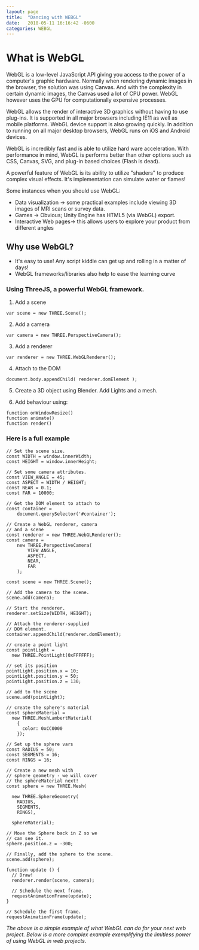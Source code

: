 ```yaml
---
layout: page
title:  "Dancing with WEBGL"
date:   2018-05-11 16:16:42 -0600
categories: WEBGL
---
```

# What is WebGL
WebGL is a low-level JavaScript API giving you access to the power of a computer's graphic hardware. Normally when rendering dynamic images in the browser, the solution was using Canvas. And with the complexity in certain dynamic images, the Canvas used a lot of CPU power. WebGL however uses the GPU for computationally expensive processes.

WebGL allows the render of interactive 3D graphics without having to use plug-ins. It is supported in all major browsers including IE11 as well as mobile platforms. WebGL device support is also growing quickly. In addition to running on all major desktop browsers, WebGL runs on iOS and Android devices.

WebGL is incredibly fast and is able to utilize hard ware acceleration. With performance in mind, WebGL is performs better than other options such as CSS, Canvas, SVG, and plug-in based choices (Flash is dead).

A powerful feature of WebGL is its ability to utilize "shaders" to produce complex visual effects. It's implementation can simulate water or flames!

Some instances when you should use WebGL:
- Data visualization -> some practical examples include viewing 3D images of MRI scans or survey data.
- Games -> Obvious; Unity Engine has HTML5 (via WebGL) export.
- Interactive Web pages-> this allows users to explore your product from different angles

## Why use WebGL?
- It's easy to use! Any script kiddie can get up and rolling in a matter of days!
- WebGL frameworks/libraries also help to ease the learning curve

### Using ThreeJS, a powerful WebGL framework.

1. Add a scene
```
var scene = new THREE.Scene();
```

2. Add a camera
```
var camera = new THREE.PerspectiveCamera();
```

3. Add a renderer
```
var renderer = new THREE.WebGLRenderer();
```

4. Attach to the DOM
```
document.body.appendChild( renderer.domElement );
```

5. Create a 3D object using Blender. Add Lights and a mesh.

6. Add behaviour using:
```
function onWindowResize()
function animate()
function render()
```

### Here is a full example
```
// Set the scene size.
const WIDTH = window.innerWidth;
const HEIGHT = window.innerHeight;

// Set some camera attributes.
const VIEW_ANGLE = 45;
const ASPECT = WIDTH / HEIGHT;
const NEAR = 0.1;
const FAR = 10000;

// Get the DOM element to attach to
const container =
    document.querySelector('#container');

// Create a WebGL renderer, camera
// and a scene
const renderer = new THREE.WebGLRenderer();
const camera =
    new THREE.PerspectiveCamera(
        VIEW_ANGLE,
        ASPECT,
        NEAR,
        FAR
    );

const scene = new THREE.Scene();

// Add the camera to the scene.
scene.add(camera);

// Start the renderer.
renderer.setSize(WIDTH, HEIGHT);

// Attach the renderer-supplied
// DOM element.
container.appendChild(renderer.domElement);

// create a point light
const pointLight =
  new THREE.PointLight(0xFFFFFF);

// set its position
pointLight.position.x = 10;
pointLight.position.y = 50;
pointLight.position.z = 130;

// add to the scene
scene.add(pointLight);

// create the sphere's material
const sphereMaterial =
  new THREE.MeshLambertMaterial(
    {
      color: 0xCC0000
    });

// Set up the sphere vars
const RADIUS = 50;
const SEGMENTS = 16;
const RINGS = 16;

// Create a new mesh with
// sphere geometry - we will cover
// the sphereMaterial next!
const sphere = new THREE.Mesh(

  new THREE.SphereGeometry(
    RADIUS,
    SEGMENTS,
    RINGS),

  sphereMaterial);

// Move the Sphere back in Z so we
// can see it.
sphere.position.z = -300;

// Finally, add the sphere to the scene.
scene.add(sphere);

function update () {
  // Draw!
  renderer.render(scene, camera);

  // Schedule the next frame.
  requestAnimationFrame(update);
}

// Schedule the first frame.
requestAnimationFrame(update);
```

*The above is a simple example of what WebGL can do for your next web project. Below is a more complex example exemplifying the limitless power of using WebGL in web projects.*

<script src="https://threejs.org/build/three.js"></script>
<script src="https://threejs.org/examples/js/libs/dat.gui.min.js"></script>
<script src="https://threejs.org/examples/js/Detector.js"></script>

<div id="secondthree">
  <script id="vertexShader" type="x-shader/x-vertex">
  	precision highp float;
  	uniform float sineTime;
  	uniform mat4 modelViewMatrix;
  	uniform mat4 projectionMatrix;
  	attribute vec3 position;
  	attribute vec3 offset;
  	attribute vec4 color;
  	attribute vec4 orientationStart;
  	attribute vec4 orientationEnd;
  	varying vec3 vPosition;
  	varying vec4 vColor;
  	void main(){
  		vPosition = offset * max( abs( sineTime * 2.0 + 1.0 ), 0.5 ) + position;
  		vec4 orientation = normalize( mix( orientationStart, orientationEnd, sineTime ) );
  		vec3 vcV = cross( orientation.xyz, vPosition );
  		vPosition = vcV * ( 2.0 * orientation.w ) + ( cross( orientation.xyz, vcV ) * 2.0 + vPosition );
  		vColor = color;
  		gl_Position = projectionMatrix * modelViewMatrix * vec4( vPosition, 1.0 );
  	}
  </script>

  <script id="fragmentShader" type="x-shader/x-fragment">
  	precision highp float;
  	uniform float time;
  	varying vec3 vPosition;
  	varying vec4 vColor;
  	void main() {
  		vec4 color = vec4( vColor );
  		color.r += sin( vPosition.x * 10.0 + time ) * 0.5;
  		gl_FragColor = color;
  	}
  </script>

  <script>
  	if ( !Detector.webgl ) Detector.addGetWebGLMessage();
  	var container;
  	var camera, scene, renderer;
  	init();
  	animate();
  	function init() {
  		container = document.getElementById( 'secondthree' );
  		camera = new THREE.PerspectiveCamera( 50, window.innerWidth / window.innerHeight, 1, 10 );
  		camera.position.z = 2;
  		scene = new THREE.Scene();
  		// geometry
  		var vector = new THREE.Vector4();
  		var triangles = 1;
  		var instances = 50000;
  		var positions = [];
  		var offsets = [];
  		var colors = [];
  		var orientationsStart = [];
  		var orientationsEnd = [];
  		positions.push( 0.025, -0.025, 0 );
  		positions.push( -0.025, 0.025, 0 );
  		positions.push( 0, 0, 0.025 );
  		// instanced attributes
  		for ( var i = 0; i < instances; i ++ ) {
  			// offsets
  			offsets.push( Math.random() - 0.5, Math.random() - 0.5, Math.random() - 0.5 );
  			// colors
  			colors.push( Math.random(), Math.random(), Math.random(), Math.random() );
  			// orientation start
  			vector.set( Math.random() * 2 - 1, Math.random() * 2 - 1, Math.random() * 2 - 1, Math.random() * 2 - 1 );
  			vector.normalize();
  			orientationsStart.push( vector.x, vector.y, vector.z, vector.w );
  			// orientation end
  			vector.set( Math.random() * 2 - 1, Math.random() * 2 - 1, Math.random() * 2 - 1, Math.random() * 2 - 1 );
  			vector.normalize();
  			orientationsEnd.push( vector.x, vector.y, vector.z, vector.w );
  		}
  		var geometry = new THREE.InstancedBufferGeometry();

  		geometry.addAttribute( 'position', new THREE.Float32BufferAttribute( positions, 3 ) );
  		geometry.addAttribute( 'offset', new THREE.InstancedBufferAttribute( new Float32Array( offsets ), 3 ) );
  		geometry.addAttribute( 'color', new THREE.InstancedBufferAttribute( new Float32Array( colors ), 4 ) );
  		geometry.addAttribute( 'orientationStart', new THREE.InstancedBufferAttribute( new Float32Array( orientationsStart ), 4 ) );
  		geometry.addAttribute( 'orientationEnd', new THREE.InstancedBufferAttribute( new Float32Array( orientationsEnd ), 4 ) );
  		// material
  		var material = new THREE.RawShaderMaterial( {
  			uniforms: {
  				time: { value: 1.0 },
  				sineTime: { value: 1.0 }
  			},
  			vertexShader: document.getElementById( 'vertexShader' ).textContent,
  			fragmentShader: document.getElementById( 'fragmentShader' ).textContent,
  			side: THREE.DoubleSide,
  			transparent: true
  		} );
  		//
  		var mesh = new THREE.Mesh( geometry, material );
  		scene.add( mesh );
  		//
  		renderer = new THREE.WebGLRenderer();
  		renderer.setPixelRatio( window.devicePixelRatio );
  		renderer.setSize( window.innerWidth , window.innerHeight );
  		container.appendChild( renderer.domElement );
  		if ( renderer.extensions.get( 'ANGLE_instanced_arrays' ) === null ) {
  			document.getElementById( 'notSupported' ).style.display = '';
  			return;
  		}

  		window.addEventListener( 'resize', onWindowResize, false );
  	}
  	function onWindowResize( event ) {
  		camera.aspect = window.innerWidth / window.innerHeight;
  		camera.updateProjectionMatrix();
  		renderer.setSize( window.innerWidth , window.innerHeight);
  	}
  	//
  	function animate() {
  		requestAnimationFrame( animate );
  		render();
  	}
  	function render() {
  		var time = performance.now();
  		var object = scene.children[ 0 ];
  		object.rotation.y = time * 0.0005;
  		object.material.uniforms.time.value = time * 0.005;
  		object.material.uniforms.sineTime.value = Math.sin( object.material.uniforms.time.value * 0.05 );
  		renderer.render( scene, camera );
  	}
  </script>
<div>
